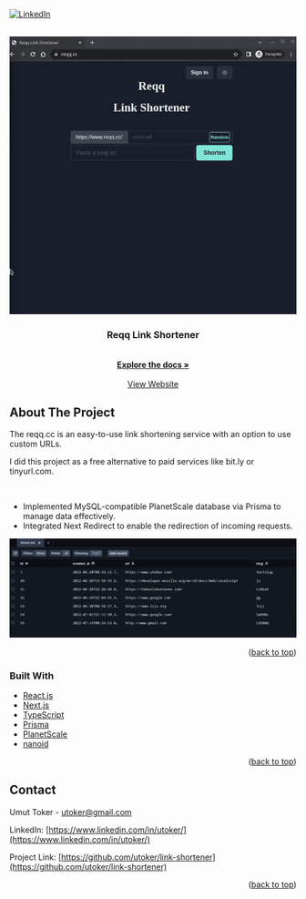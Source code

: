 <div id="top"></div>

[![LinkedIn][linkedin-shield]](https://www.linkedin.com/in/utoker/)

<!-- PROJECT LOGO -->
<br />
<div align="center">
  <a href="https://www.reqq.cc/">
    <img src="src/public/reqq.gif" alt="Gif">
  </a>

<h3 align="center">Reqq Link Shortener</h3>
    <br />
    <a href="https://github.com/utoker/link-shortener/tree/main/src"><strong>Explore the docs »</strong></a>
    <br />
    <br />
    <a href="https://www.reqq.cc/">View Website</a>
</div>

## About The Project

The reqq.cc is an easy-to-use link shortening service with an option to use custom URLs.

I did this project as a free alternative to paid services like bit.ly or tinyurl.com.

<br />
<ul>
    <li>Implemented MySQL-compatible PlanetScale database via Prisma to manage data effectively.</li>
    <li>Integrated Next Redirect to enable the redirection of incoming requests.</li>
</ul>
<!-- <p>
Implemented MySQL-compatible PlanetScale database via Prisma to manage data effectively.
<p/> -->
<div> 
<img src="src/public/prisma-studio.png" alt="diagram" width='520' heigh='362' > 
<!-- <img src="src/images/screenshot2.png" alt="diagram2" width='262' heigh='262'> -->

<div/>

<!-- [![Product Name Screen Shot][product-screenshot]](https://example.com)-->

<p align="right">(<a href="#top">back to top</a>)</p>

<!-- GETTING STARTED -->

<!-- ## Usage

Use the text input bar to enter the URL you want to shorten.

<p align="right">(<a href="#top">back to top</a>)</p> -->

### Built With

- [React.js](https://reactjs.org/)
- [Next.js](http://nextjs.org/)
- [TypeScript](https://www.typescriptlang.org/)
- [Prisma](https://www.prisma.io/)
- [PlanetScale](https://www.planetscale.com/)
- [nanoid](https://www.npmjs.com/package/nanoid)
<p align="right">(<a href="#top">back to top</a>)</p>

## Contact

Umut Toker - utoker@gmail.com

LinkedIn: [https://www.linkedin.com/in/utoker/](https://www.linkedin.com/in/utoker/)

Project Link: [https://github.com/utoker/link-shortener](https://github.com/utoker/link-shortener)

<p align="right">(<a href="#top">back to top</a>)</p>

<!-- MARKDOWN LINKS & IMAGES -->
<!-- https://www.markdownguide.org/basic-syntax/#reference-style-links -->

[linkedin-shield]: https://img.shields.io/badge/-LinkedIn-black.svg?style=for-the-badge&logo=linkedin&colorB=555
[linkedin-url]: https://linkedin.com/in/linkedin_username
[product-screenshot]: src/public/card.png
